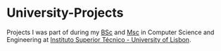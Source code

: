 # University-Projects
Projects I was part of during my [BSc](https://fenix.tecnico.ulisboa.pt/cursos/leic-t) and [Msc](https://fenix.tecnico.ulisboa.pt/cursos/meic-t) in Computer Science and Engineering at [Instituto Superior Técnico - University of Lisbon](https://tecnico.ulisboa.pt/en/).
